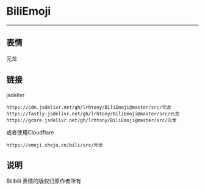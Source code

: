 # BiliEmoji
---
## 表情
元龙
## 链接
jsdelivr
```
https://cdn.jsdelivr.net/gh/lrhtony/BiliEmoji@master/src/元龙
https://fastly.jsdelivr.net/gh/lrhtony/BiliEmoji@master/src/元龙
https://gcore.jsdelivr.net/gh/lrhtony/BiliEmoji@master/src/元龙
```
或者使用Cloudflare
```
https://emoji.shojo.cn/bili/src/元龙
```
## 说明
Bilibili 表情的版权归原作者所有

